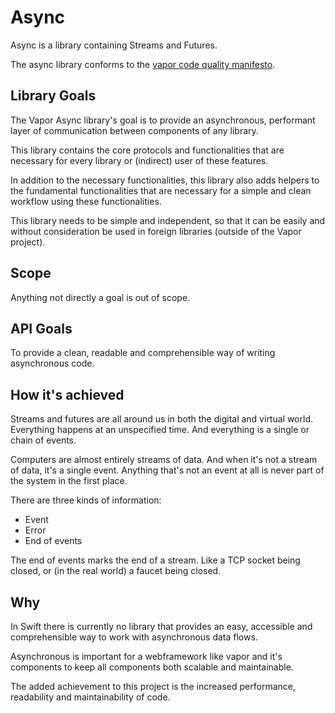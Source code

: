 # Async

Async is a library containing Streams and Futures.

The async library conforms to the [vapor code quality manifesto](CODE_QUALITY.md).

## Library Goals

The Vapor Async library's goal is to provide an asynchronous, performant layer of communication between components of any library.

This library contains the core protocols and functionalities that are necessary for every library or (indirect) user of these features.

In addition to the necessary functionalities, this library also adds helpers to the fundamental functionalities that are necessary for a simple and clean workflow using these functionalities.

This library needs to be simple and independent, so that it can be easily and without consideration be used in foreign libraries (outside of the Vapor project).

## Scope

Anything not directly a goal is out of scope.

## API Goals

To provide a clean, readable and comprehensible way of writing asynchronous code.

## How it's achieved

Streams and futures are all around us in both the digital and virtual world. Everything happens at an unspecified time. And everything is a single or chain of events.

Computers are almost entirely streams of data. And when it's not a stream of data, it's a single event. Anything that's not an event at all is never part of the system in the first place.

There are three kinds of information:

- Event
- Error
- End of events

The end of events marks the end of a stream. Like a TCP socket being closed, or (in the real world) a faucet being closed.

## Why

In Swift there is currently no library that provides an easy, accessible and comprehensible way to work with asynchronous data flows.

Asynchronous is important for a webframework like vapor and it's components to keep all components both scalable and maintainable.

The added achievement to this project is the increased performance, readability and maintainability of code.